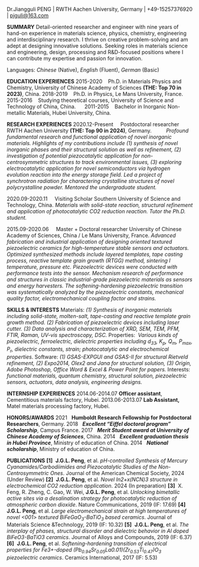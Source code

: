 Dr.Jiangguli PENG | RWTH Aachen University, Germany | +49-15257376920 | [pjguli@163.com](mailto:pjguli@163.com)

**SUMMARY**
Detail-oriented researcher and engineer with nine years of hand-on experience in materials science, physics, chemistry, engineering and interdisciplinary research. I thrive on creative problem-solving and am adept at designing innovative solutions. Seeking roles in materials science and engineering, design, processing and R&D-focused positions where I can contribute my expertise and passion for innovation.

Languages: _Chinese_ (Native), _English_ (Fluent), _German_ (Basic)

**EDUCATION EXPERIENCES**
2015-2020    Ph.D. in Materials Physics and Chemistry, University of Chinese Academy of Sciences **(THE: Top 70 in 2023)**, China.
2018-2019    Ph.D. in Physics, Le Mans University, France.
2015-2016    Studying theoretical courses, University of Science and Technology of China, China.     
2011-2015    Bachelor in Inorganic Non-metallic Materials, Hubei University, China.

**RESEARCH EXPERIENCES**
2020.12-Present     Postdoctoral researcher
RWTH Aachen University **(THE: Top 90 in 2024)**, Germany.         
*Profound fundamental research and functional application of novel inorganic materials. Highlights of my contributions include (1) synthesis of novel inorganic phases and their structural solution as well as refinement, (2) investigation of potential piezocatalytic application for non-centrosymmetric structures to track environmental issues, (3) exploring electrocatalytic application for novel semiconductors via hydrogen evolution reaction into the energy storage field.*
*Led a project of synchrotron radiation for charactering crystalline structures of novel polycrystalline powder.*
*Mentored the undergraduate student.*

2020.09-2020.11     Visiting Scholar
Southern University of Science and Technology, China.
*Materials with solid-state reaction, structural refinement and application of photocatalytic CO2 reduction reaction.*
*Tutor the Ph.D. student.*

2015.09-2020.06     Master + Doctoral researcher
University of Chinese Academy of Sciences, China / Le Mans University, France.
*Advanced fabrication and industrial application of designing oriented textured piezoelectric ceramics for high-temperature stable sensors and actuators. Optimized synthesized methods include layered templates, tape casting process, reactive template grain growth (RTGG) method, sintering l   temperature, pressure etc. Piezoelectric devices were conducted with performance tests into the sensor.*
*Mechanism research of performance and structures in classic industrial-grade piezoelectric materials as sensors and energy harvesters. The softening-hardening piezoelectric transition was systematically analyzed by the piezoelectric constants, mechanical quality factor, electromechanical coupling factor and strains.*

**SKILLS & INTERESTS**
Materials: *(1) Synthesis of inorganic materials including solid-state, molten-salt, tape-casting and reactive template grain growth method. (2) Fabrication of piezoelectric devices including laser cutter. (3) Data analysis and characterization of XRD, SEM, TEM, PFM, FTIR, Raman, UV-vis spectroscopy, DSC.*
Properties:  *Various kinds of piezoelectric, ferroelectric, dielectric properties including d<sub>33</sub>, K<sub>p</sub>, Q<sub>m</sub>, P<sub>max</sub>, P<sub>r</sub>, dielectric constants, strain; photocatalytic and electrochemical properties*.
Software: *(1) GSAS-EXPGUI and GSAS-II for structural Rietveld refinement, (2) Expo2014, Olex2 and Jana for structural solution, (3) Origin, Adobe Photoshop, Office Word & Excel & Power Point for papers.*
Interests: *functional materials, quantum chemistry, structural solution, piezoelectric sensors, actuators, data analysis, engineering designs.*

**INTERNSHIP EXPERIENCES**
2014.06-2014.07 **Officer assistant**, Cementitious materials factory, Hubei.
2013.06-2013.07 **Lab Assistant,** Matel materials processing factory, Hubei.

**HONORS/AWARDS**
2021   **Humboldt Research Fellowship for Postdoctoral Researchers**, Germany.
2018   **_Excellent “Eiffel doctoral program” Scholarship_**, Campus France.
2017   **_Merit Student award at University of Chinese Academy of Sciences_**, China.
2014   **_Excellent graduation thesis in Hubei Province_**, Ministry of education of China.
2014   **_National scholarship_**, Ministry of education of China.

**PUBLICATIONS**
**[1]**  **J.G.L. Peng**, et al. _pH-controlled Synthesis of Mercury Cyanamides/Carbodiimides and Piezocatalytic Studies of the Non-Centrosymmetric Ones_. Journal of the American Chemical Society, 2024 (Under Review)
**[2]**  **J.G.L. Peng**, et al. _Novel In2+x(NCN)3 structure in electrochemical CO2 reduction application_. 2024 (In preparation)
**[3]**  X. Feng, R. Zheng, C. Gao, W. Wei, **J.G.L. Peng**, et al. _Unlocking bimetallic active sites via a desalination strategy for photocatalytic reduction of atmospheric carbon dioxide_. Nature Communications, 2019 (IF: 17.69)
**[4]**  **J.G.L. Peng**, et al. *Large electromechanical strain at high temperatures of novel <001> textured BiFeGaO<sub>3</sub>-BaTiO<sub>3</sub> based ceramics*. Journal of Materials Science &Technology, 2019 (IF: 10.32)
**[5]**  **J.G.L. Peng**, et al. _The interplay of phases, structural disorder and dielectric behavior in Al doped BiFeO3-BaTiO3 ceramics_. Journal of Alloys and Compounds, 2019 (IF: 6.37)
**[6]**  **J.G.L. Peng**, et al. _Softening-hardening transition of electrical properties for Fe3+-doped (Pb<sub>0.94</sub>Sr<sub>0.05</sub>La0.01)(Zr<sub>0.53</sub>Ti<sub>0.47</sub>)O<sub>3</sub> piezoelectric ceramics_. Ceramics International, 2017 (IF: 5.53)
